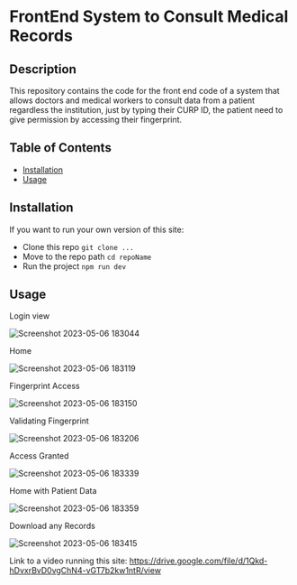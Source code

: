 # FrontEnd System to Consult Medical Records

## Description

This repository contains the code for the front end code of a system that allows doctors and medical workers to consult data from a patient regardless the institution, just by typing their CURP ID, the patient need to give permission by accessing their fingerprint.


## Table of Contents

- [Installation](#installation)
- [Usage](#usage)

## Installation

If you want to run your own version of this site:
- Clone this repo ``` git clone ... ```
- Move to the repo path ``` cd repoName ```
- Run the project ```npm run dev```
## Usage

Login view

![Screenshot 2023-05-06 183044](https://user-images.githubusercontent.com/86041666/236653553-8826a2bb-d9bf-40a5-8e50-a3c276e2c4e0.jpg)

Home

![Screenshot 2023-05-06 183119](https://user-images.githubusercontent.com/86041666/236653564-c9cd042f-7aa5-4084-9611-fa68d78e0f36.jpg)

Fingerprint Access

![Screenshot 2023-05-06 183150](https://user-images.githubusercontent.com/86041666/236653571-ecd60011-dd25-4c1e-8bd1-eac0fd9fbe57.jpg)

Validating Fingerprint

![Screenshot 2023-05-06 183206](https://user-images.githubusercontent.com/86041666/236653580-36a18dad-804d-42f6-8805-e5501af94e29.jpg)


Access Granted

![Screenshot 2023-05-06 183339](https://user-images.githubusercontent.com/86041666/236653584-bab3540b-d8fe-4416-8594-56ce468e3d91.jpg)

Home with Patient Data

![Screenshot 2023-05-06 183359](https://user-images.githubusercontent.com/86041666/236653590-f13d9f76-4d71-424c-9698-e37f13c65b61.jpg)

Download any Records

![Screenshot 2023-05-06 183415](https://user-images.githubusercontent.com/86041666/236653596-cf3118dc-0968-437b-b161-db7e572c01c4.jpg)


Link to a video running this site:
https://drive.google.com/file/d/1Qkd-hDvxrBvD0vgChN4-vGT7b2kw1ntR/view
